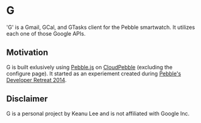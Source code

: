 # G

'G' is a Gmail, GCal, and GTasks client for the Pebble smartwatch. It utilizes each one of those Google APIs.

## Motivation

G is built exlusively using [Pebble.js](https://pebble.github.io/pebblejs) on [CloudPebble](https://cloudpebble.net) (excluding the configure page). It started as an experiement created during [Pebble's Developer Retreat 2014](https://developer.getpebble.com/events/developer-retreat-2014/).

## Disclaimer

G is a personal project by Keanu Lee and is not affiliated with Google Inc.
